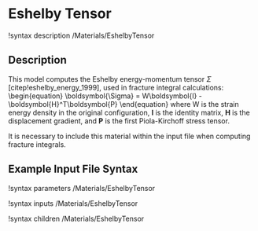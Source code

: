 # Eshelby Tensor

!syntax description /Materials/EshelbyTensor

## Description

This model computes the Eshelby energy-momentum tensor $\Sigma$ [citep!eshelby_energy_1999],
used in fracture integral calculations:
\begin{equation}
\boldsymbol{\Sigma} = W\boldsymbol{I} - \boldsymbol{H}^T\boldsymbol{P}
\end{equation}
where W is the strain energy density in the original configuration, $\boldsymbol{I}$
is the identity matrix, $\boldsymbol{H}$ is the displacement gradient, and
$\boldsymbol{P}$ is the first Piola-Kirchoff stress tensor.

It is necessary to include this material within the input file when computing
fracture integrals.

## Example Input File Syntax

!syntax parameters /Materials/EshelbyTensor

!syntax inputs /Materials/EshelbyTensor

!syntax children /Materials/EshelbyTensor

